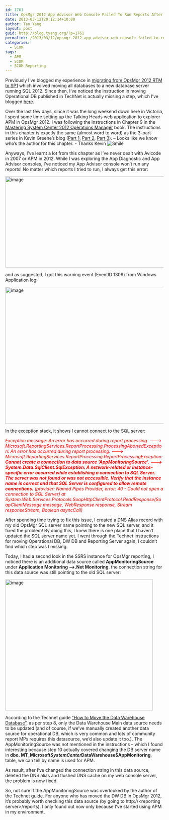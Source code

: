 ```yaml
---
id: 1761
title: OpsMgr 2012 App Advisor Web Console Failed To Run Reports After DW Database Move
date: 2013-03-12T20:12:14+10:00
author: Tao Yang
layout: post
guid: http://blog.tyang.org/?p=1761
permalink: /2013/03/12/opsmgr-2012-app-advisor-web-console-failed-to-run-reports-after-dw-database-move/
categories:
  - SCOM
tags:
  - APM
  - SCOM
  - SCOM Reporting
---
```

Previously I’ve blogged my experience in <a href="http://blog.tyang.org/2013/01/08/migrating-opsmgr-2012-rtm-to-opsmgr-2012-sp1/">migrating from OpsMgr 2012 RTM to SP1</a> which involved moving all databases to a new database server running SQL 2012. Since then, I’ve noticed the instruction in moving Operational DB published in TechNet is actually missing a step, which I’ve blogged <a href="http://blog.tyang.org/2013/01/25/eventid-28001-and-29112-on-scom-2012-management-server-after-operational-database-move/">here</a>.

Over the last few days, since it was the long weekend down here in Victoria, I spent some time setting up the Talking Heads web application to explorer APM in OpsMgr 2012. I was following the instructions in Chapter 9 in the <a href="http://kevingreeneitblog.blogspot.com.au/2012/10/available-now-mastering-system-center.html">Mastering System Center 2012 Operations Manager</a> book. The instructions in this chapter is exactly the same (almost word to word) as the 3-part series in Kevin Greene’s blog (<a href="http://kevingreeneitblog.blogspot.com.au/2012/07/scom-2012-apm-consoles-part-1.html">Part 1</a>, <a href="http://kevingreeneitblog.blogspot.com.au/2012/07/scom-2012-apm-csm-vs-gsm-and-web.html">Part 2</a>, <a href="http://kevingreeneitblog.blogspot.com.au/2012/03/scom-2012-configuring-application_49.html">Part 3</a>). – Looks like we know who’s the author for this chapter. - Thanks Kevin <img class="wlEmoticon wlEmoticon-smile" style="border-style: none;" alt="Smile" src="http://blog.tyang.org/wp-content/uploads/2013/03/wlEmoticon-smile.png" />

Anyways, I’ve learnt a lot from this chapter as I’ve never dealt with Avicode in 2007 or APM in 2012. While I was exploring the App Diagnostic and App Advisor consoles, I’ve noticed my App Advisor console won’t run any reports! No matter which reports I tried to run, I always get this error:

<a href="http://blog.tyang.org/wp-content/uploads/2013/03/image6.png"><img style="background-image: none; padding-top: 0px; padding-left: 0px; display: inline; padding-right: 0px; border: 0px;" title="image" alt="image" src="http://blog.tyang.org/wp-content/uploads/2013/03/image_thumb5.png" width="580" height="290" border="0" /></a>

and as suggested, I got this warning event (EventID 1309) from Windows Application log:

<a href="http://blog.tyang.org/wp-content/uploads/2013/03/image7.png"><img style="background-image: none; padding-top: 0px; padding-left: 0px; display: inline; padding-right: 0px; border: 0px;" title="image" alt="image" src="http://blog.tyang.org/wp-content/uploads/2013/03/image_thumb6.png" width="543" height="435" border="0" /></a>

In the exception stack, it shows I cannot connect to the SQL server:

<em><span style="color: #ff0000;">Exception message: An error has occurred during report processing. ---&gt; Microsoft.ReportingServices.ReportProcessing.ProcessingAbortedException: An error has occurred during report processing. ---&gt; Microsoft.ReportingServices.ReportProcessing.ReportProcessingException: <strong>Cannot create a connection to data source 'AppMonitoringSource'. ---&gt; System.Data.SqlClient.SqlException: A network-related or instance-specific error occurred while establishing a connection to SQL Server. The server was not found or was not accessible. Verify that the instance name is correct and that SQL Server is configured to allow remote connections.</strong> (provider: Named Pipes Provider, error: 40 - Could not open a connection to SQL Server)
at System.Web.Services.Protocols.SoapHttpClientProtocol.ReadResponse(SoapClientMessage message, WebResponse response, Stream responseStream, Boolean asyncCall)
</span></em>

After spending time trying to fix this issue, I created a DNS Alias record with my old OpsMgr SQL server name pointing to the new SQL server, and it fixed the problem! By doing this, I knew there is one place that I haven’t updated the SQL server name yet. I went through the Technet instructions for moving Operational DB, DW DB and Reporting Server again, I couldn’t find which step was I missing.

Today, I had a second look in the SSRS instance for OpsMgr reporting, I noticed there is an additional data source called <strong>AppMonitoringSource</strong> under <strong>Application Monitoring –&gt;.Net Monitoring</strong>. the connection string for this data source was still pointing to the old SQL server:

<a href="http://blog.tyang.org/wp-content/uploads/2013/03/image8.png"><img style="background-image: none; padding-top: 0px; padding-left: 0px; display: inline; padding-right: 0px; border: 0px;" title="image" alt="image" src="http://blog.tyang.org/wp-content/uploads/2013/03/image_thumb7.png" width="469" height="417" border="0" /></a>

According to the Technet guide <a href="http://technet.microsoft.com/en-us/library/hh268492.aspx">“How to Move the Data Warehouse Database”</a>, as per step 8, only the Data Warehouse Main data source needs to be updated (and of course, if we’ve manually created another data source for operational DB, which is very common and lots of community report MPs requires this datasource, we’d also update it too.). The AppMonitoringSource was not mentioned in the instructions – which I found interesting because step 10 actually covered changing the DB server name in <strong>dbo. MT_Microsoft$SystemCenter$DataWarehouse$AppMonitoring</strong>, table, we can tell by name is used for APM.

As result, after I’ve changed the connection string in this data source, deleted the DNS alias and flushed DNS cache on my web console server, the problem is now fixed.

So, not sure if the AppMonitoringSource was overlooked by the author of the Technet guide. For anyone who has moved the DW DB in OpsMgr 2012, it’s probably worth checking this data source (by going to http://&lt;reporting server&gt;/reports). I only found out now only because I’ve started using APM in my environment.